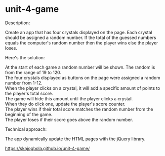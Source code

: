 # unit-4-game
Description: 

Create an app that has four crystals displayed on the page. Each crystal should be assigned a random number.
If the total of the guessed numbers equals the computer's random number then the player wins else the player loses.

Here's the solution:

At the start of each game a random number will be shown. The random is from the range of 19 to 120.  
The four crystals displayed as buttons on the page were assigned a random number from 1-12.   
When the player clicks on a crystal, it will add a specific amount of points to the player's total score.   
The game will hide this amount until the player clicks a crystal.  
When they do click one, update the player's score counter.  
The player wins if their total score matches the random number from the beginning of the game.  
The player loses if their score goes above the random number.   
 
Technical approach:

The app dynamically update the HTML pages with the jQuery library.

https://skajogbola.github.io/unit-4-game/